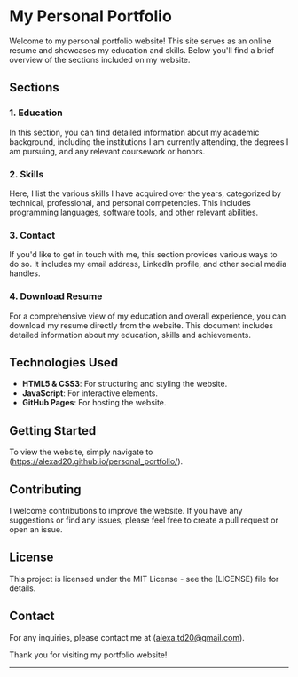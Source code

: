 # My Personal Portfolio

Welcome to my personal portfolio website! This site serves as an online resume and showcases my education and skills. Below you'll find a brief overview of the sections included on my website.

## Sections

### 1. Education
In this section, you can find detailed information about my academic background, including the institutions I am currently attending, the degrees I am pursuing, and any relevant coursework or honors.

### 2. Skills
Here, I list the various skills I have acquired over the years, categorized by technical, professional, and personal competencies. This includes programming languages, software tools, and other relevant abilities.

### 3. Contact
If you'd like to get in touch with me, this section provides various ways to do so. It includes my email address, LinkedIn profile, and other social media handles.

### 4. Download Resume
For a comprehensive view of my education and overall experience, you can download my resume directly from the website. This document includes detailed information about my education, skills and achievements.

## Technologies Used
- **HTML5 & CSS3**: For structuring and styling the website.
- **JavaScript**: For interactive elements.
- **GitHub Pages**: For hosting the website.

## Getting Started
To view the website, simply navigate to (https://alexad20.github.io/personal_portfolio/). 

## Contributing
I welcome contributions to improve the website. If you have any suggestions or find any issues, please feel free to create a pull request or open an issue.

## License
This project is licensed under the MIT License - see the (LICENSE) file for details.

## Contact
For any inquiries, please contact me at (alexa.td20@gmail.com).

Thank you for visiting my portfolio website!

---
